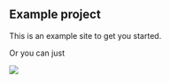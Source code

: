 ## Example project

This is an example site to get you started.

Or you can just

[![][image]][link]

[link]: https://app.netlify.com/start/deploy?repository=https://github.com/punund/20ful/blob/tree/master/example
[image]: https://www.netlify.com/img/deploy/button.svg
